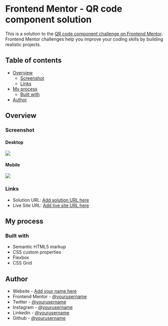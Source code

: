 # Frontend Mentor - QR code component solution

This is a solution to the [QR code component challenge on Frontend Mentor](https://www.frontendmentor.io/challenges/qr-code-component-iux_sIO_H). Frontend Mentor challenges help you improve your coding skills by building realistic projects. 

## Table of contents

- [Overview](#overview)
  - [Screenshot](#screenshot)
  - [Links](#links)
- [My process](#my-process)
  - [Built with](#built-with)
- [Author](#author)



## Overview

### Screenshot
#### Desktop
![](./Screenshots/Desktop.jpg)
#### Mobile
![](./Screenshots/Mobile.jpg)

### Links

- Solution URL: [Add solution URL here](https://your-solution-url.com)
- Live Site URL: [Add live site URL here](https://your-live-site-url.com)

## My process
### Built with

- Semantic HTML5 markup
- CSS custom properties
- Flexbox
- CSS Grid

## Author

- Website - [Add your name here](https://www.yonasberhanuandualem.tech)
- Frontend Mentor - [@yourusername](https://www.frontendmentor.io/profile/Yonas1472)
- Twitter - [@yourusername](https://www.twitter.com/14_jonahb)
- Instagram - [@yourusername](https://www.instagram.com/14_jonah)
- Linkedin - [@yourusername](https://www.lnkedin.com/in/yonasandualem14/)
- Github - [@yourusername](https://www.github.com/Yonas1472)

